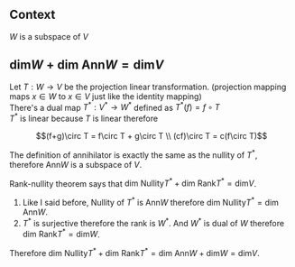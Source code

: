 ## Context

$`W`$ is a subspace of $`V`$

## $`\text{dim}W + \text{dim Ann}W = \text{dim}V`$

Let $`T : W \rightarrow V`$ be the projection linear transformation. (projection mapping maps $`x \in W`$ to $`x \in V`$ just like the identity mapping)  
There's a dual map $`T^* : V^*  \rightarrow W^*`$ defined as $`T^*(f) = f \circ T`$  
$`T^*`$ is linear because $`T`$ is linear therefore

```math
(f+g)\circ T = f\circ T + g\circ T \\
(cf)\circ T = c(f\circ T)
```

The definition of annihilator is exactly the same as the nullity of $`T^*`$, therefore $`\text{Ann}W`$ is a subspace of $`V`$.

Rank-nullity theorem says that $`\text{dim Nullity}T^* + \text{dim Rank}T^* = \text{dim}V `$.

1. Like I said before, Nullity of $`T^*`$ is $`\text{Ann}W`$ therefore $`\text{dim Nullity}T^* = \text{dim Ann}W`$.
2. $`T^*`$ is surjective therefore the rank is $`W^*`$. And $`W^*`$ is dual of $`W`$ therefore $`\text{dim Rank}T^* = \text{dim}W`$.

Therefore $`\text{dim Nullity}T^* + \text{dim Rank}T^* = \text{dim Ann}W + \text{dim}W = \text{dim}V `$.